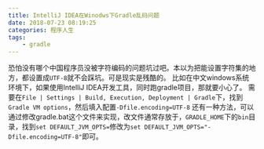 ```yaml
---
title: IntelliJ IDEA在Winodws下Gradle乱码问题
date: 2018-07-23 08:19:25
categories: 程序人生
tags:
    - gradle
---
```

恐怕没有哪个中国程序员没被字符编码的问题坑过吧。本以为把能设置字符集的地方，都设置成`UTF-8`就不会踩坑。可是现实是残酷的。
比如在中文windows系统环境下，如果使用IntelliJ IDEA开发工具，同时跑gradle项目，那就要小心了。
需要在`File | Settings | Build, Execution, Deployment | Gradle`下，找到`Gradle VM options`，然后填入配置`-Dfile.encoding=UTF-8`
还有一种方法，可以通过修改gradle.bat这个文件来实现，改文件通常存放于，`GRADLE_HOME`下的`bin`目录，找到`set DEFAULT_JVM_OPTS=`修改为`set DEFAULT_JVM_OPTS="-Dfile.encoding=UTF-8"`即可。